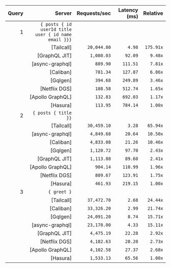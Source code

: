 <!-- PERFORMANCE_RESULTS_START -->

| Query | Server | Requests/sec | Latency (ms) | Relative |
|-------:|--------:|--------------:|--------------:|---------:|
| 1 | `{ posts { id userId title user { id name email }}}` |
|| [Tailcall] | `20,044.80` | `4.98` | `175.91x` |
|| [GraphQL JIT] | `1,080.03` | `92.09` | `9.48x` |
|| [async-graphql] | `889.90` | `111.51` | `7.81x` |
|| [Caliban] | `781.34` | `127.87` | `6.86x` |
|| [Gqlgen] | `394.68` | `249.89` | `3.46x` |
|| [Netflix DGS] | `188.58` | `512.74` | `1.65x` |
|| [Apollo GraphQL] | `132.83` | `692.03` | `1.17x` |
|| [Hasura] | `113.95` | `784.14` | `1.00x` |
| 2 | `{ posts { title }}` |
|| [Tailcall] | `30,459.10` | `3.28` | `65.94x` |
|| [async-graphql] | `4,849.68` | `20.64` | `10.50x` |
|| [Caliban] | `4,833.08` | `21.26` | `10.46x` |
|| [Gqlgen] | `1,120.72` | `97.70` | `2.43x` |
|| [GraphQL JIT] | `1,113.88` | `89.60` | `2.41x` |
|| [Apollo GraphQL] | `904.14` | `110.99` | `1.96x` |
|| [Netflix DGS] | `809.67` | `123.91` | `1.75x` |
|| [Hasura] | `461.93` | `219.15` | `1.00x` |
| 3 | `{ greet }` |
|| [Tailcall] | `37,472.70` | `2.68` | `24.44x` |
|| [Caliban] | `33,326.20` | `2.99` | `21.74x` |
|| [Gqlgen] | `24,091.20` | `8.74` | `15.71x` |
|| [async-graphql] | `23,170.00` | `4.33` | `15.11x` |
|| [GraphQL JIT] | `4,475.19` | `22.28` | `2.92x` |
|| [Netflix DGS] | `4,182.63` | `28.20` | `2.73x` |
|| [Apollo GraphQL] | `4,102.58` | `27.37` | `2.68x` |
|| [Hasura] | `1,533.13` | `65.56` | `1.00x` |

<!-- PERFORMANCE_RESULTS_END -->
